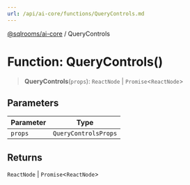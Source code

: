 ```yaml
---
url: /api/ai-core/functions/QueryControls.md
---
```

[@sqlrooms/ai-core](../index.md) / QueryControls

# Function: QueryControls()

> **QueryControls**(`props`): `ReactNode` | `Promise`<`ReactNode`>

## Parameters

| Parameter | Type |
| ------ | ------ |
| `props` | `QueryControlsProps` |

## Returns

`ReactNode` | `Promise`<`ReactNode`>
